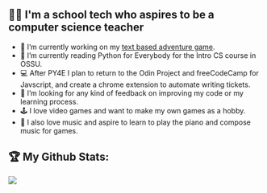 ## 🧑‍💻 I'm a school tech who aspires to be a computer science teacher
- 🔭 I’m currently working on my [text based adventure game](https://github.com/frankiebry/text-based-adventure/).
- 🌱 I’m currently reading Python for Everybody for the Intro CS course in OSSU.
- 💻 After PY4E I plan to return to the Odin Project and freeCodeCamp for Javscript, and create a chrome extension to automate writing tickets.
- 🤔 I’m looking for any kind of feedback on improving my code or my learning process.
- 🕹️ I love video games and want to make my own games as a hobby.
- 🎹 I also love music and aspire to learn to play the piano and compose music for games.

## :trophy: My Github Stats:
<div>
  <a href="https://github-readme-stats.vercel.app/api/top-langs/?username=frankiebry&count_private=true&hide=php&theme=tokyonight">
    <img align="center" src="https://github-readme-stats.vercel.app/api/top-langs/?username=frankiebry&layout=compact&hide=php&theme=tokyonight" /></a>
</div>
